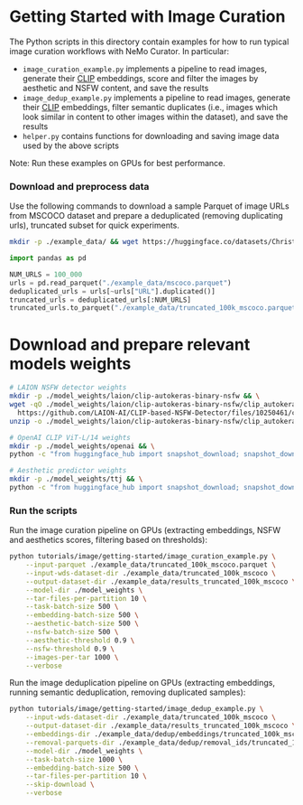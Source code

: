 # Getting Started with Image Curation

The Python scripts in this directory contain examples for how to run typical image curation workflows with NeMo Curator. In particular:

- `image_curation_example.py` implements a pipeline to read images, generate their [CLIP](https://huggingface.co/docs/transformers/en/model_doc/clip) embeddings, score and filter the images by aesthetic and NSFW content, and save the results
- `image_dedup_example.py` implements a pipeline to read images, generate their [CLIP](https://huggingface.co/docs/transformers/en/model_doc/clip) embeddings, filter semantic duplicates (i.e., images which look similar in content to other images within the dataset), and save the results
- `helper.py` contains functions for downloading and saving image data used by the above scripts

Note: Run these examples on GPUs for best performance.

### Download and preprocess data

Use the following commands to download a sample Parquet of image URLs from MSCOCO dataset and prepare a deduplicated (removing duplicating urls), truncated subset for quick experiments.

```bash
mkdir -p ./example_data/ && wget https://huggingface.co/datasets/ChristophSchuhmann/MS_COCO_2017_URL_TEXT/resolve/main/mscoco.parquet -O ./example_data/mscoco.parquet
```

```python
import pandas as pd

NUM_URLS = 100_000
urls = pd.read_parquet("./example_data/mscoco.parquet")
deduplicated_urls = urls[~urls["URL"].duplicated()]
truncated_urls = deduplicated_urls[:NUM_URLS]
truncated_urls.to_parquet("./example_data/truncated_100k_mscoco.parquet")
```

# Download and prepare relevant models weights


```bash
# LAION NSFW detector weights
mkdir -p ./model_weights/laion/clip-autokeras-binary-nsfw && \
wget -qO ./model_weights/laion/clip-autokeras-binary-nsfw/clip_autokeras_binary_nsfw.zip \
  https://github.com/LAION-AI/CLIP-based-NSFW-Detector/files/10250461/clip_autokeras_binary_nsfw.zip && \
unzip -o ./model_weights/laion/clip-autokeras-binary-nsfw/clip_autokeras_binary_nsfw.zip -d ./model_weights/laion/clip-autokeras-binary-nsfw

# OpenAI CLIP ViT-L/14 weights
mkdir -p ./model_weights/openai && \
python -c "from huggingface_hub import snapshot_download; snapshot_download('openai/clip-vit-large-patch14', local_dir='./model_weights/openai/clip-vit-large-patch14', force_download=True)"

# Aesthetic predictor weights
mkdir -p ./model_weights/ttj && \
python -c "from huggingface_hub import snapshot_download; snapshot_download('ttj/sac-logos-ava1-l14-linearMSE', local_dir='./model_weights/ttj/sac-logos-ava1-l14-linearMSE', force_download=True)"
```

### Run the scripts

Run the image curation pipeline on GPUs (extracting embeddings, NSFW and aesthetics scores, filtering based on thresholds):

```bash
python tutorials/image/getting-started/image_curation_example.py \
    --input-parquet ./example_data/truncated_100k_mscoco.parquet \
    --input-wds-dataset-dir ./example_data/truncated_100k_mscoco \
    --output-dataset-dir ./example_data/results_truncated_100k_mscoco \
    --model-dir ./model_weights \
    --tar-files-per-partition 10 \
    --task-batch-size 500 \
    --embedding-batch-size 500 \
    --aesthetic-batch-size 500 \
    --nsfw-batch-size 500 \
    --aesthetic-threshold 0.9 \
    --nsfw-threshold 0.9 \
    --images-per-tar 1000 \
    --verbose
```

Run the image deduplication pipeline on GPUs (extracting embeddings, running semantic deduplication, removing duplicated samples):

```bash
python tutorials/image/getting-started/image_dedup_example.py \
    --input-wds-dataset-dir ./example_data/truncated_100k_mscoco \
    --output-dataset-dir ./example_data/results_truncated_100k_mscoco \
    --embeddings-dir ./example_data/dedup/embeddings/truncated_100k_mscoco \
    --removal-parquets-dir ./example_data/dedup/removal_ids/truncated_100k_mscoco \
    --model-dir ./model_weights \
    --task-batch-size 1000 \
    --embedding-batch-size 500 \
    --tar-files-per-partition 10 \
    --skip-download \
    --verbose
```
